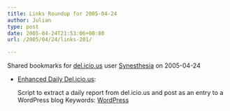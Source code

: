 ```yaml
---
title: Links Roundup for 2005-04-24
author: Julian
type: post
date: 2005-04-24T21:53:06+00:00
url: /2005/04/24/links-201/

---
```

Shared bookmarks for [del.icio.us][1] user  [Synesthesia][2] on 2005-04-24

  * [Enhanced Daily Del.icio.us][3]:
  
    Script to extract a daily report from del.icio.us and post as an entry to a WordPress blog Keywords: [WordPress][4]

 [1]: https://del.icio.us/
 [2]: https://del.icio.us/synesthesia
 [3]: https://blog.stodge.org/133 "https://blog.stodge.org/133"
 [4]: https://del.icio.us/synesthesia/WordPress